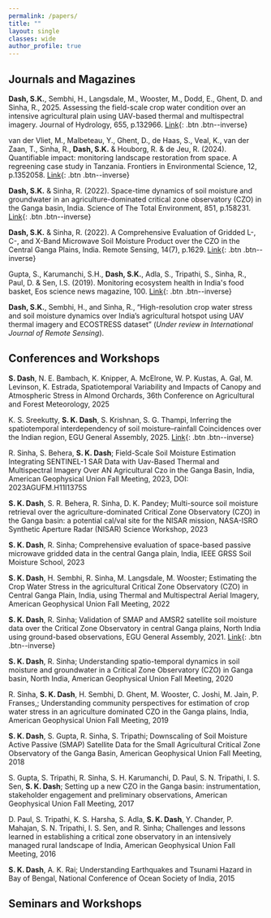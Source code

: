 ```yaml
---
permalink: /papers/
title: ""
layout: single
classes: wide
author_profile: true
---
```


## Journals and Magazines

**Dash, S.K.**, Sembhi, H., Langsdale, M., Wooster, M., Dodd, E., Ghent, D. and Sinha, R., 2025. Assessing the field-scale crop water condition over an intensive agricultural plain using UAV-based thermal and multispectral imagery. Journal of Hydrology, 655, p.132966. [Link](https://doi.org/10.1016/j.jhydrol.2025.132966){: .btn .btn--inverse}

van der Vliet, M., Malbeteau, Y., Ghent, D., de Haas, S., Veal, K., van der Zaan, T., Sinha, R., **Dash, S.K.** & Houborg, R. & de Jeu, R. (2024). Quantifiable impact: monitoring landscape restoration from space. A regreening case study in Tanzania. Frontiers in Environmental Science, 12, p.1352058. [Link](https://doi.org/10.3389/fenvs.2024.1352058){: .btn .btn--inverse}

**Dash, S.K.** & Sinha, R. (2022). Space-time dynamics of soil moisture and groundwater in an agriculture-dominated critical zone observatory (CZO) in the Ganga basin, India. Science of The Total Environment, 851, p.158231. [Link](https://doi.org/10.1016/j.scitotenv.2022.158231){: .btn .btn--inverse}

**Dash, S.K.** & Sinha, R. (2022). A Comprehensive Evaluation of Gridded L-, C-, and X-Band Microwave Soil Moisture Product over the CZO in the Central Ganga Plains, India. Remote Sensing, 14(7), p.1629. [Link](https://doi.org/10.3390/rs14071629){: .btn .btn--inverse}

Gupta, S., Karumanchi, S.H., **Dash, S.K.**, Adla, S., Tripathi, S., Sinha, R., Paul, D. & Sen, I.S. (2019). Monitoring ecosystem health in India's food basket, Eos science news magazine, 100. [Link](https://doi.org/10.1029/2019EO117683){: .btn .btn--inverse}

**Dash, S.K.**, Sembhi, H., and Sinha, R., “High-resolution crop water stress and soil moisture dynamics over India’s agricultural hotspot using UAV thermal imagery and ECOSTRESS dataset” (*Under review in International Journal of Remote Sensing*).

## Conferences and Workshops

**S. Dash**, N. E. Bambach, K. Knipper, A. McElrone, W. P. Kustas, A. Gal, M. Levinson, K. Estrada, Spatiotemporal Variability and Impacts of Canopy and Atmospheric Stress in Almond Orchards, 36th Conference on Agricultural and Forest Meteorology, 2025

K. S. Sreekutty, **S. K. Dash**, S. Krishnan, S. G. Thampi, Inferring the spatiotemporal interdependency of soil moisture–rainfall Coincidences over the Indian region, EGU General Assembly, 2025. [Link](https://doi.org/10.5194/egusphere-egu25-936){: .btn .btn--inverse}

R. Sinha, S. Behera, **S. K. Dash**; Field-Scale Soil Moisture Estimation Integrating SENTINEL-1 SAR Data with Uav-Based Thermal and Multispectral Imagery Over AN Agricultural Czo in the Ganga Basin, India, American Geophysical Union Fall Meeting, 2023, DOI: 2023AGUFM.H11I1375S

**S. K. Dash**, S. R. Behera, R. Sinha, D. K. Pandey; Multi-source soil moisture retrieval over the agriculture-dominated Critical Zone Observatory (CZO) in the Ganga basin: a potential cal/val site for the NISAR mission, NASA-ISRO Synthetic Aperture Radar (NISAR) Science Workshop, 2023

**S. K. Dash**, R. Sinha; Comprehensive evaluation of space-based passive microwave gridded data in the central Ganga plain, India, IEEE GRSS Soil Moisture School, 2023

**S. K. Dash**, H. Sembhi, R. Sinha, M. Langsdale, M. Wooster; Estimating the Crop Water Stress in the agricultural Critical Zone Observatory (CZO) in Central Ganga Plain, India, using Thermal and Multispectral Aerial Imagery, American Geophysical Union Fall Meeting, 2022

**S. K. Dash**, R. Sinha; Validation of SMAP and AMSR2 satellite soil moisture data over the Critical Zone Observatory in central Ganga plains, North India using ground-based observations, EGU General Assembly, 2021. [Link](https://doi.org/10.5194/egusphere-egu21-4667){: .btn .btn--inverse}

**S. K. Dash**, R. Sinha; Understanding spatio-temporal dynamics in soil moisture and groundwater in a Critical Zone Observatory (CZO) in Ganga basin, North India, American Geophysical Union Fall Meeting, 2020

R. Sinha, **S. K. Dash**, H. Sembhi, D. Ghent, M. Wooster, C. Joshi, M. Jain, P. Franses,; Understanding community perspectives for estimation of crop water stress in an agriculture dominated CZO in the Ganga plains, India, American Geophysical Union Fall Meeting, 2019

**S. K. Dash**, S. Gupta, R. Sinha, S. Tripathi; Downscaling of Soil Moisture Active Passive (SMAP) Satellite Data for the Small Agricultural Critical Zone Observatory of the Ganga Basin, American Geophysical Union Fall Meeting, 2018

S. Gupta, S. Tripathi, R. Sinha, S. H. Karumanchi, D. Paul, S. N. Tripathi, I. S. Sen, **S. K. Dash**; Setting up a new CZO in the Ganga basin: instrumentation, stakeholder engagement and preliminary observations, American Geophysical Union Fall Meeting, 2017

D. Paul, S. Tripathi, K. S. Harsha, S. Adla, **S. K. Dash**, Y. Chander, P. Mahajan, S. N. Tripathi, I. S. Sen, and R. Sinha; Challenges and lessons learned in establishing a critical zone observatory in an intensively managed rural landscape of India, American Geophysical Union Fall Meeting, 2016

**S. K. Dash**, A. K. Rai; Understanding Earthquakes and Tsunami Hazard in Bay of Bengal, National Conference of Ocean Society of India, 2015

## Seminars and Workshops

